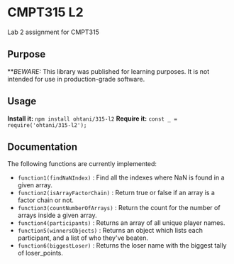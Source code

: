 # CMPT315 L2 
Lab 2 assignment for CMPT315

## Purpose
**_BEWARE:_ This library was published for learning purposes. It is not intended for use in production-grade software.
## Usage
**Install it:**
`npm install ohtani/315-l2`
**Require it:**
`const _ = require('ohtani/315-l2');`

## Documentation
The following functions are currently implemented:
* `function1(findNaNIndex)` : Find all the indexes where NaN is found in a given array.
* `function2(isArrayFactorChain)` : Return true or false if an array is a factor chain or not.
* `function3(countNumberOfArrays)` : Return the count for the number of arrays inside a given array.
* `function4(participants)` : Returns an array of all unique player names.
* `function5(winnersObjects)` : Returns an object which lists each participant, and a list of who they've beaten.
* `function6(biggestLoser)` : Returns the loser name with the biggest tally of loser_points.
